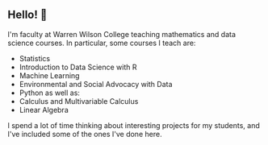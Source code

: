 ## Hello! 👋  

I'm faculty at Warren Wilson College teaching mathematics and data science courses.  In particular, some courses I teach are:

  + Statistics
  + Introduction to Data Science with R
  + Machine Learning
  + Environmental and Social Advocacy with Data
  + Python
as well as:
  +  Calculus and Multivariable Calculus
  +  Linear Algebra

I spend a lot of time thinking about interesting projects for my students, and I've included some of the ones I've done here.



<!--
**hrosson/hrosson** is a ✨ _special_ ✨ repository because its `README.md` (this file) appears on your GitHub profile.

Here are some ideas to get you started:

- 🔭 I’m currently working on ...
- 🌱 I’m currently learning ...
- 👯 I’m looking to collaborate on ...
- 🤔 I’m looking for help with ...
- 💬 Ask me about ...
- 📫 How to reach me: ...
- 😄 Pronouns: ...
- ⚡ Fun fact: ...
-->
